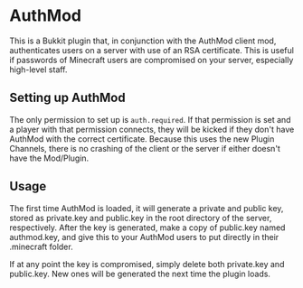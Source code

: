 AuthMod
=======

This is a Bukkit plugin that, in conjunction with the AuthMod client mod, authenticates users on a server with use of an RSA certificate. This is useful if passwords of Minecraft users are compromised on your server, especially high-level staff.


Setting up AuthMod
------------------

The only permission to set up is `auth.required`. If that permission is set and a player with that permission connects, they will be kicked if they don't have AuthMod with the correct certificate. Because this uses the new Plugin Channels, there is no crashing of the client or the server if either doesn't have the Mod/Plugin.

Usage
-----

The first time AuthMod is loaded, it will generate a private and public key, stored as private.key and public.key in the root directory of the server, respectively. After the key is generated, make a copy of public.key named authmod.key, and give this to your AuthMod users to put directly in their .minecraft folder.

If at any point the key is compromised, simply delete both private.key and public.key. New ones will be generated the next time the plugin loads.
